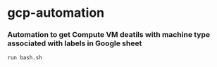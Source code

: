 # gcp-automation

### Automation to get Compute VM deatils with machine type associated with labels in Google sheet
```
run bash.sh
```
